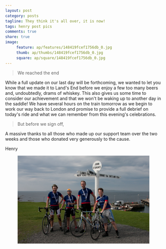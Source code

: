 ```yaml
---
layout: post
category: posts
tagline: They think it's all over, it is now!
tags: henry post pics
comments: true
share: true
image: 
     feature: ap/features/148419fcef1756db_0.jpg
     thumb: ap/thumbs/148419fcef1756db_0.jpg
     square: ap/square/148419fcef1756db_0.jpg
---
```

> We reached the end

While a full update on our last day will be forthcoming, we wanted to let
you know that we made it to Land's End before we enjoy a few too many beers
and, undoubtedly, drams of whiskey. This also gives us some time to
consider our achievement and that we won't be waking up to another day in
the saddle! We have several hours on the train tomorrow as we begin to work
our way back to London and promise to provide a full debrief on today's
ride and what we can remember from this evening's celebrations.

> But before we sign off,

A massive thanks to all those who made up our support team over the two
weeks and those who donated very generously to the cause.

Henry
<figure class="">
<a href="/images/ap/standard/148419fcef1756db_0.jpg">
<img src="/images/ap/standard/148419fcef1756db_0.jpg">
</a></figure>